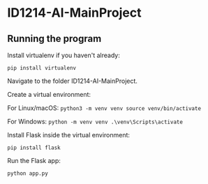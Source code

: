 # ID1214-AI-MainProject

## Running the program
Install virtualenv if you haven't already:

``` pip install virtualenv ```

Navigate to the folder ID1214-AI-MainProject.

Create a virtual environment:

For Linux/macOS:
``` python3 -m venv venv source venv/bin/activate ```

For Windows:
``` python -m venv venv .\venv\Scripts\activate ```

Install Flask inside the virtual environment:

``` pip install flask ```

Run the Flask app:

``` python app.py ```



